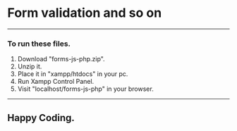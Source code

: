 # Form validation and so on
----
### To run these files.
1. Download "forms-js-php.zip".
2. Unzip it. 
3. Place it in "xampp/htdocs" in your pc. 
4. Run Xampp Control Panel. 
5. Visit "localhost/forms-js-php" in your browser.
----
## Happy Coding. 
